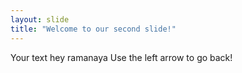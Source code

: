 ```yaml
---
layout: slide
title: "Welcome to our second slide!"
---
```

Your text hey ramanaya 
Use the left arrow to go back!